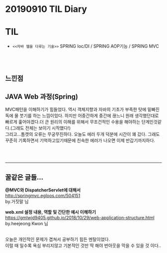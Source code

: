 # 20190910 TIL Diary

# **TIL** <br>
- `<<자바 웹을 다루는 기술>>` SPRING Ioc/DI / SPRING AOP기능 / SPRING MVC 

<br><br>

## **느낀점** <br>
## JAVA Web 과정(Spring)
MVC패턴을 이해하기가 힘들었다. 역시 객체지향과 자바의 기초가 부족한 탓에 밑빠진 독에 물 붓기를 하는 느낌이었다. 하지만 어중간하게 중간에 끊느니 원래 생각했던대로 빠르게 훑어야겠다.더 큰 원리의 이해를 위해서 무조건적인 수용을 해야하는 단계인것같다.(그래도 전체는 보이기 시작했다!)<br>
그리고...톰캣의 오류는 무궁무진하다. 오늘도 에러 두개 덕분에 시간이 꽤 갔다. 
그래도 꾸준히 기록하면서 기억하고있기때문에 친숙한 에러가 나오면 이제 반갑기까지하다.

<br><br>
* * *

## **꿀같은 글들...**

**@MVC와 DispatcherServlet에 대해서** <br>
http://springmvc.egloos.com/504151 <br>
by.거짓말  님 <br>

**web.xml 설정 내용, 역할 및 간단한 예시 이해하기** <br>
https://gmlwjd9405.github.io/2018/10/29/web-application-structure.html <br>
by.heejeong Kwon 님<br><br>

오늘은 개인적인 문제가 겹쳐서 공부하기 힘든 멘탈이었다. <br>
이럴 때 일수록 욕심 부리지않고 기본적인 것만 딱 해야 번아웃을 막을 수 있을 것 이다..



